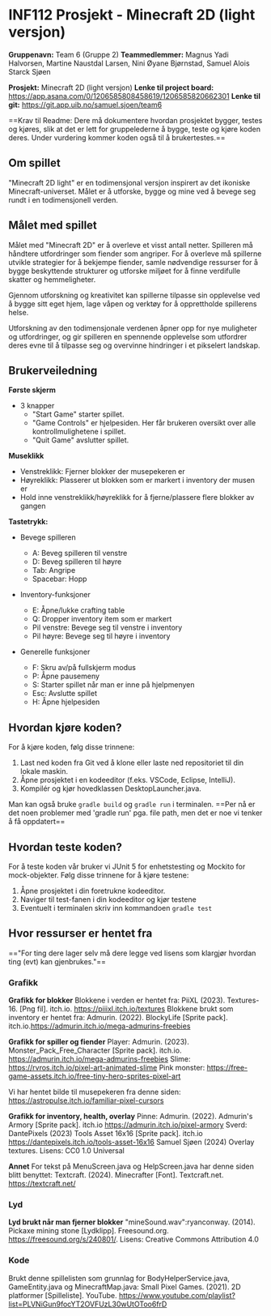 # INF112 Prosjekt - Minecraft 2D (light versjon)

**Gruppenavn:** Team 6 (Gruppe 2)
**Teammedlemmer:** Magnus Yadi Halvorsen, Martine Naustdal Larsen, Nini Øyane Bjørnstad, Samuel Alois Starck Sjøen

**Prosjekt:** Minecraft 2D (light versjon)
**Lenke til project board:** https://app.asana.com/0/1206585808458619/1206585820662301
**Lenke til git:** https://git.app.uib.no/samuel.sjoen/team6

==Krav til Readme: Dere må dokumentere hvordan prosjektet bygger, testes og kjøres, slik at det er lett for gruppelederne å bygge, teste og kjøre koden deres. Under vurdering kommer koden også til å brukertestes.==

## Om spillet
"Minecraft 2D light" er en todimensjonal versjon inspirert av det ikoniske Minecraft-universet. Målet er å utforske, bygge og mine ved å bevege seg rundt i en todimensjonell verden. 

## Målet med spillet

Målet med "Minecraft 2D" er å overleve et visst antall netter. Spilleren må håndtere utfordringer som fiender som angriper. For å overleve må spillerne utvikle strategier for å bekjempe fiender, samle nødvendige ressurser for å bygge beskyttende strukturer og utforske miljøet for å finne verdifulle skatter og hemmeligheter.

Gjennom utforskning og kreativitet kan spillerne tilpasse sin opplevelse ved å bygge sitt eget hjem, lage våpen og verktøy for å opprettholde spillerens helse.

Utforskning av den todimensjonale verdenen åpner opp for nye muligheter og utfordringer, og gir spilleren en spennende opplevelse som utfordrer deres evne til å tilpasse seg og overvinne hindringer i et pikselert landskap.

## Brukerveiledning

**Første skjerm**
- 3 knapper
  - "Start Game" starter spillet.
  - "Game Controls" er hjelpesiden. Her får brukeren oversikt over alle kontrollmulighetene i spillet.
  - "Quit Game" avslutter spillet.

**Museklikk**
  - Venstreklikk: Fjerner blokker der musepekeren er
  - Høyreklikk: Plasserer ut blokken som er markert i inventory der musen er
  - Hold inne venstreklikk/høyreklikk for å fjerne/plassere flere blokker av gangen

**Tastetrykk:**
- Bevege spilleren
  - A: Beveg spilleren til venstre
  - D: Beveg spilleren til høyre
  - Tab: Angripe 
  - Spacebar: Hopp

- Inventory-funksjoner
  - E: Åpne/lukke crafting table
  - Q: Dropper inventory item som er markert
  - Pil venstre: Bevege seg til venstre i inventory
  - Pil høyre: Bevege seg til høyre i inventory

- Generelle funksjoner
  - F: Skru av/på fullskjerm modus
  - P: Åpne pausemeny
  - S: Starter spillet når man er inne på hjelpmenyen
  - Esc: Avslutte spillet
  - H: Åpne hjelpesiden

## Hvordan kjøre koden?
For å kjøre koden, følg disse trinnene:
1. Last ned koden fra Git ved å klone eller laste ned repositoriet til din lokale maskin.
2. Åpne prosjektet i en kodeeditor (f.eks. VSCode, Eclipse, IntelliJ).
3. Kompilér og kjør hovedklassen DesktopLauncher.java.

Man kan også bruke `gradle build` og `gradle run` i terminalen. ==Per nå er det noen problemer med 'gradle run' pga. file path, men det er noe vi tenker å få oppdatert==

## Hvordan teste koden?

For å teste koden vår bruker vi JUnit 5 for enhetstesting og Mockito for mock-objekter. Følg disse trinnene for å kjøre testene:

1. Åpne prosjektet i din foretrukne kodeeditor.
2. Naviger til test-fanen i din kodeeditor og kjør testene
3. Eventuelt i terminalen skriv inn kommandoen `gradle test`

## Hvor ressurser er hentet fra

=="For ting dere lager selv må dere legge ved lisens som klargjør hvordan ting (evt) kan gjenbrukes."==

### Grafikk

**Grafikk for blokker**
Blokkene i verden er hentet fra: PiiXL (2023). Textures-16. [Png fil]. itch.io. https://piiixl.itch.io/textures
Blokkene brukt som inventory er hentet fra: Admurin. (2022). BlockyLife [Sprite pack]. itch.io.https://admurin.itch.io/mega-admurins-freebies

**Grafikk for spiller og fiender**
Player: Admurin. (2023). Monster_Pack_Free_Character [Sprite pack]. itch.io. https://admurin.itch.io/mega-admurins-freebies 
Slime: https://rvros.itch.io/pixel-art-animated-slime
Pink monster: https://free-game-assets.itch.io/free-tiny-hero-sprites-pixel-art

Vi har hentet bilde til musepekeren fra denne siden: https://astropulse.itch.io/familiar-pixel-cursors

**Grafikk for inventory, health, overlay**
Pinne: Admurin. (2022). Admurin's Armory [Sprite pack]. itch.io https://admurin.itch.io/pixel-armory
Sverd: DantePixels (2023) Tools Asset 16x16 [Sprite pack]. itch.io https://dantepixels.itch.io/tools-asset-16x16
Samuel Sjøen (2024) Overlay textures. Lisens: CC0 1.0 Universal

**Annet**
For tekst på MenuScreen.java og HelpScreen.java har denne siden blitt benyttet: Textcraft. (2024). Minecrafter [Font]. Textcraft.net. https://textcraft.net/

### Lyd

**Lyd brukt når man fjerner blokker**
"mineSound.wav":ryanconway. (2014). Pickaxe mining stone [Lydklipp]. Freesound.org.  https://freesound.org/s/240801/. Lisens: Creative Commons Attribution 4.0

### Kode
Brukt denne spillelisten som grunnlag for BodyHelperService.java, GameEntity.java og MinecraftMap.java:  Small Pixel Games. (2021). 2D platformer [Spilleliste]. YouTube. https://www.youtube.com/playlist?list=PLVNiGun9focYT2OVFUzL30wUtOToo6frD
